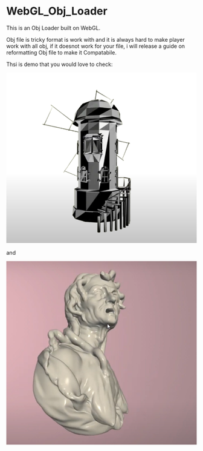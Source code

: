 # WebGL_Obj_Loader

This is an Obj Loader built on WebGL.

Obj file is tricky format is work with and it is always hard to make player work with all obj, if it doesnot work for your file, i will release a guide on reformatting Obj
file to make it Compatabile.

Thsi is demo that you would love to check:

![house of mirror](./screenshots/mirror.png)

and

![potrait of greek philosopher ](./screenshots/potrait.png)
